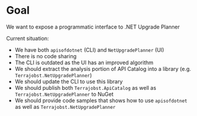 # Goal

We want to expose a programmatic interface to .NET Upgrade Planner

Current situation:

- We have both `apisofdotnet` (CLI) and `NetUpgradePlanner` (UI)
- There is no code sharing
- The CLI is outdated as the UI has an improved algorithm
- We should extract the analysis portion of API Catalog into a library (e.g. `Terrajobst.NetUpgradePlanner`)
- We should update the CLI to use this library
- We should publish both `Terrajobst.ApiCatalog` as well as `Terrajobst.NetUpgradePlanner` to NuGet
- We should provide code samples that shows how to use `apisofdotnet` as well as `Terrajobst.NetUpgradePlanner`
